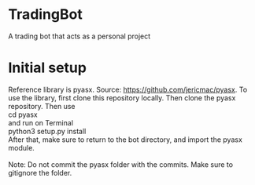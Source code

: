 # TradingBot
A trading bot that acts as a personal project

# Initial setup
Reference library is pyasx. Source: https://github.com/jericmac/pyasx.
To use the library, first clone this repository locally. Then clone the pyasx repository.
Then use <br />
cd pyasx <br />
and run on Terminal <br />
python3 setup.py install <br />
After that, make sure to return to the bot directory, and import the pyasx module.<br />
<br />
Note: Do not commit the pyasx folder with the commits. Make sure to gitignore the folder.